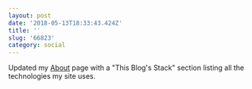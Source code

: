 ```yaml
---
layout: post
date: '2018-05-13T18:33:43.424Z'
title: ''
slug: '66823'
category: social
---
```

Updated my [About](http://fionavoss.blog/about/) page with a &quot;This Blog&#39;s Stack&quot; section listing all the technologies my site uses.
